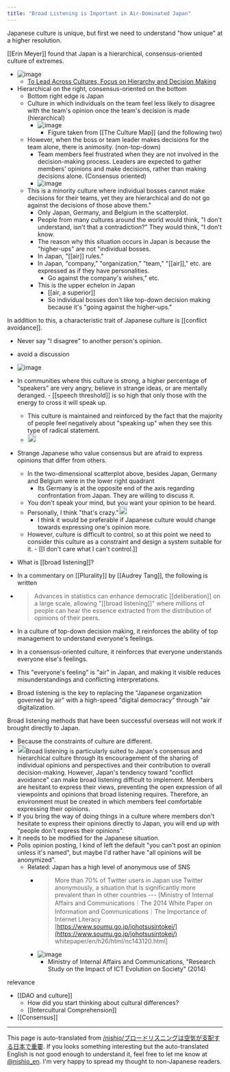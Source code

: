```yaml
---
title: "Broad Listening is Important in Air-Dominated Japan"
---
```


Japanese culture is unique, but first we need to understand "how unique" at a higher resolution.

[[Erin Meyer]] found that Japan is a hierarchical, consensus-oriented culture of extremes.
- ![image](https://gyazo.com/d04ca9be867c45bfa8029d1001d8c6a2/thumb/1000)
    - [To Lead Across Cultures, Focus on Hierarchy and Decision Making](https://hbr.org/2017/07/being-the-boss-in-brussels-boston-and-beijing)
- Hierarchical on the right, consensus-oriented on the bottom
    - Bottom right edge is Japan
    - Culture in which individuals on the team feel less likely to disagree with the team's opinion once the team's decision is made (hierarchical)
        - ![image](https://gyazo.com/618ecdca200efea9d4d81eb77979f753/thumb/1000)
            - Figure taken from [[The Culture Map]] (and the following two)
    - However, when the boss or team leader makes decisions for the team alone, there is animosity. (non-top-down)
        - Team members feel frustrated when they are not involved in the decision-making process. Leaders are expected to gather members' opinions and make decisions, rather than making decisions alone. (Consensus oriented)
        - ![image](https://gyazo.com/c1df67182a3555ff4ebe6cf531dc218a/thumb/1000)
    - This is a minority culture where individual bosses cannot make decisions for their teams, yet they are hierarchical and do not go against the decisions of those above them."
        - Only Japan, Germany, and Belgium in the scatterplot.
        - People from many cultures around the world would think, "I don't understand, isn't that a contradiction?" They would think, "I don't know.
        - The reason why this situation occurs in Japan is because the "higher-ups" are not "individual bosses.
        - In Japan, "[[air]] rules."
        - In Japan, "company," "organization," "team," "[[air]]," etc. are expressed as if they have personalities.
            - Go against the company's wishes," etc.
        - This is the upper echelon in Japan
            - [[air, a superior]]
            - So individual bosses don't like top-down decision making because it's "going against the higher-ups."


In addition to this, a characteristic trait of Japanese culture is [[conflict avoidance]].
- Never say "I disagree" to another person's opinion.
- avoid a discussion
- ![image](https://gyazo.com/3e189413cc0691d62b46ff0a6933770a/thumb/1000)
- In communities where this culture is strong, a higher percentage of "speakers" are very angry, believe in strange ideas, or are mentally deranged.
        - [[speech threshold]] is so high that only those with the energy to cross it will speak up.
    - This culture is maintained and reinforced by the fact that the majority of people feel negatively about "speaking up" when they see this type of radical statement.
    - <img src='https://scrapbox.io/api/pages/nishio-en/政治的対立/icon' alt='政治的対立.icon' height="19.5"/>
- Strange Japanese who value consensus but are afraid to express opinions that differ from others.
    - In the two-dimensional scatterplot above, besides Japan, Germany and Belgium were in the lower right quadrant
        - Its Germany is at the opposite end of the axis regarding confrontation from Japan. They are willing to discuss it.
    - You don't speak your mind, but you want your opinion to be heard.
    - Personally, I think "that's crazy."<img src='https://scrapbox.io/api/pages/nishio-en/nishio/icon' alt='nishio.icon' height="19.5"/>
        - I think it would be preferable if Japanese culture would change towards expressing one's opinion more.
    - However, culture is difficult to control, so at this point we need to consider this culture as a constraint and design a system suitable for it.
            - [[I don't care what I can't control.]]

- What is [[broad listening]]?
- In a commentary on [[Plurality]] by [[Audrey Tang]], the following is written
- > Advances in statistics can enhance democratic [[deliberation]] on a large scale, allowing "[[broad listening]]" where millions of people can hear the essence extracted from the distribution of opinions of their peers.
- In a culture of top-down decision making, it reinforces the ability of top management to understand everyone's feelings.
- In a consensus-oriented culture, it reinforces that everyone understands everyone else's feelings.
- This "everyone's feeling" is "air" in Japan, and making it visible reduces misunderstandings and conflicting interpretations.
- Broad listening is the key to replacing the "Japanese organization governed by air" with a high-speed "digital democracy" through "air digitalization.

Broad listening methods that have been successful overseas will not work if brought directly to Japan.
- Because the constraints of culture are different.
- <img src='https://scrapbox.io/api/pages/nishio-en/gpt-4/icon' alt='gpt-4.icon' height="19.5"/>Broad listening is particularly suited to Japan's consensus and hierarchical culture through its encouragement of the sharing of individual opinions and perspectives and their contribution to overall decision-making. However, Japan's tendency toward "conflict avoidance" can make broad listening difficult to implement. Members are hesitant to express their views, preventing the open expression of all viewpoints and opinions that broad listening requires. Therefore, an environment must be created in which members feel comfortable expressing their opinions.
- If you bring the way of doing things in a culture where members don't hesitate to express their opinions directly to Japan, you will end up with "people don't express their opinions".
- It needs to be modified for the Japanese situation.
- Polis opinion posting, I kind of left the default "you can't post an opinion unless it's named", but maybe I'd rather have "all opinions will be anonymized".
    - Related: Japan has a high level of anonymous use of SNS
        - > More than 70% of Twitter users in Japan use Twitter anonymously, a situation that is significantly more prevalent than in other countries --- [Ministry of Internal Affairs and Communications｜The 2014 White Paper on Information and Communications｜The Importance of Internet Literacy [https://www.soumu.go.jp/johotsusintokei/](https://www.soumu.go.jp/johotsusintokei/) whitepaper/en/h26/html/nc143120.html]
        - ![image](https://gyazo.com/c0e6ced7034c7e4163267bd3490c10a1/thumb/1000)
            - Ministry of Internal Affairs and Communications, "Research Study on the Impact of ICT Evolution on Society" (2014)


relevance
- [[DAO and culture]]
    - How did you start thinking about cultural differences?
    - [[Intercultural Comprehension]]
- [[Consensus]]

---
This page is auto-translated from [/nishio/ブロードリスニングは空気が支配する日本で重要](https://scrapbox.io/nishio/ブロードリスニングは空気が支配する日本で重要). If you looks something interesting but the auto-translated English is not good enough to understand it, feel free to let me know at [@nishio_en](https://twitter.com/nishio_en). I'm very happy to spread my thought to non-Japanese readers.